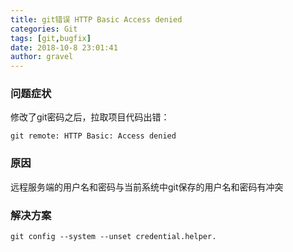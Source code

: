 ```yaml
---
title: git错误 HTTP Basic Access denied
categories: Git
tags: [git,bugfix]
date: 2018-10-8 23:01:41 
author: gravel
---
```

### 问题症状
修改了git密码之后，拉取项目代码出错：
```
git remote: HTTP Basic: Access denied 
```
### 原因
远程服务端的用户名和密码与当前系统中git保存的用户名和密码有冲突
### 解决方案

```
git config --system --unset credential.helper.
```